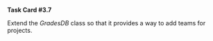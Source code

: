 **Task Card #3.7**

Extend the *GradesDB* class so that it provides a way to add teams for projects.

